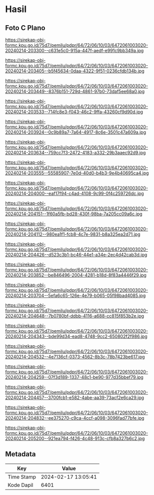 # Hasil

## Foto C Plano

https://sirekap-obj-formc.kpu.go.id/75d7/pemilu/pdpr/64/72/06/10/03/6472061003020-20240214-203300--c631e5c0-915a-447f-aedf-e991c9bb349a.jpg

https://sirekap-obj-formc.kpu.go.id/75d7/pemilu/pdpr/64/72/06/10/03/6472061003020-20240214-203405--b5f45634-0daa-4322-9f51-0236cfdb134b.jpg

https://sirekap-obj-formc.kpu.go.id/75d7/pemilu/pdpr/64/72/06/10/03/6472061003020-20240214-203449--8376b151-729d-4861-97b0-73daf5ee68a0.jpg

https://sirekap-obj-formc.kpu.go.id/75d7/pemilu/pdpr/64/72/06/10/03/6472061003020-20240214-203533--714fc8e3-f043-46c2-9ffa-43260cf9d90d.jpg

https://sirekap-obj-formc.kpu.go.id/75d7/pemilu/pdpr/64/72/06/10/03/6472061003020-20240214-203924--0c9b89a7-7a64-4917-8c6e-3501c47a609a.jpg

https://sirekap-obj-formc.kpu.go.id/75d7/pemilu/pdpr/64/72/06/10/03/6472061003020-20240214-203634--759cc7f3-2472-4183-a332-29b3aaec92d9.jpg

https://sirekap-obj-formc.kpu.go.id/75d7/pemilu/pdpr/64/72/06/10/03/6472061003020-20240214-203555--55585907-7e0d-40d0-b4b3-9e4b40695ca4.jpg

https://sirekap-obj-formc.kpu.go.id/75d7/pemilu/pdpr/64/72/06/10/03/6472061003020-20240214-204000--eaf17f94-c4ad-4108-9c99-0f4c259726dc.jpg

https://sirekap-obj-formc.kpu.go.id/75d7/pemilu/pdpr/64/72/06/10/03/6472061003020-20240214-204151--1f60a5fb-bd28-430f-98ba-7a205cc09a6c.jpg

https://sirekap-obj-formc.kpu.go.id/75d7/pemilu/pdpr/64/72/06/10/03/6472061003020-20240214-204112--980ea1f1-fcb8-4c7e-9831-b8a325ea2d71.jpg

https://sirekap-obj-formc.kpu.go.id/75d7/pemilu/pdpr/64/72/06/10/03/6472061003020-20240214-204426--d523c3b1-bc46-44e1-a34e-2ec4d42cab3d.jpg

https://sirekap-obj-formc.kpu.go.id/75d7/pemilu/pdpr/64/72/06/10/03/6472061003020-20240214-203852--be846496-2004-4281-b18d-8f83a4446f29.jpg

https://sirekap-obj-formc.kpu.go.id/75d7/pemilu/pdpr/64/72/06/10/03/6472061003020-20240214-203704--5efa6c65-126e-4e79-b065-05f98bad4085.jpg

https://sirekap-obj-formc.kpu.go.id/75d7/pemilu/pdpr/64/72/06/10/03/6472061003020-20240214-204648--7b0780bf-ddbb-4116-a688-cc815f853b2e.jpg

https://sirekap-obj-formc.kpu.go.id/75d7/pemilu/pdpr/64/72/06/10/03/6472061003020-20240214-204343--bde99d34-ead8-4748-9cc2-650802f2f986.jpg

https://sirekap-obj-formc.kpu.go.id/75d7/pemilu/pdpr/64/72/06/10/03/6472061003020-20240214-204532--4e7136cf-0373-4562-8b3c-78b7423be617.jpg

https://sirekap-obj-formc.kpu.go.id/75d7/pemilu/pdpr/64/72/06/10/03/6472061003020-20240214-204259--07f3d189-1337-48c1-be90-977d35bbef79.jpg

https://sirekap-obj-formc.kpu.go.id/75d7/pemilu/pdpr/64/72/06/10/03/6472061003020-20240214-204457--3700fcb1-e582-4abe-aa39-73acf2e6ca29.jpg

https://sirekap-obj-formc.kpu.go.id/75d7/pemilu/pdpr/64/72/06/10/03/6472061003020-20240214-204832--ee375270-c9ca-4ccf-a098-3096fad77bfe.jpg

https://sirekap-obj-formc.kpu.go.id/75d7/pemilu/pdpr/64/72/06/10/03/6472061003020-20240214-205200--921ea794-f426-4c48-913c-cfb8a327b6c2.jpg


## Metadata

| Key        | Value               |
| ---------- | ------------------- |
| Time Stamp | 2024-02-17 13:05:41 |
| Kode Dapil | 6401                |



